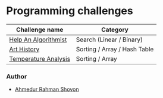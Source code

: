 # Programming challenges

| Challenge name                               | Category                     |
|----------------------------------------------|------------------------------|
| [Help An Algorithmist](HelpAnAlgorithmist/)  | Search (Linear / Binary)     |
| [Art History](ArtHistory/)                   | Sorting / Array / Hash Table |
| [Temperature Analysis](TemperatureAnalysis/) | Sorting / Array              |

### Author

- [Ahmedur Rahman Shovon](https://arshovon.com/)